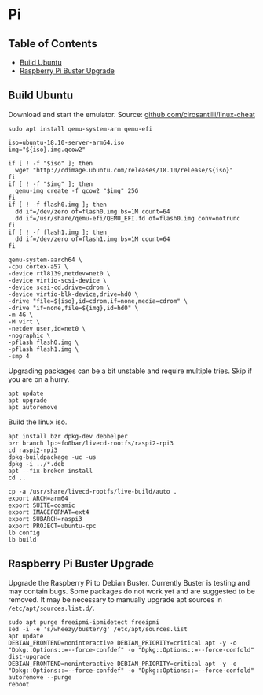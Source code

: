 # Pi

## Table of Contents

- [Build Ubuntu](#build-ubuntu)
- [Raspberry Pi Buster Upgrade](#raspberry-pi-buster-ugrade)

## Build Ubuntu

Download and start the emulator. Source: [github.com/cirosantilli/linux-cheat](https://github.com/cirosantilli/linux-cheat/blob/master/ubuntu-18.04.1-server-arm64.sh)

```shell
sudo apt install qemu-system-arm qemu-efi

iso=ubuntu-18.10-server-arm64.iso
img="${iso}.img.qcow2"

if [ ! -f "$iso" ]; then
  wget "http://cdimage.ubuntu.com/releases/18.10/release/${iso}"
fi
if [ ! -f "$img" ]; then
  qemu-img create -f qcow2 "$img" 25G
fi
if [ ! -f flash0.img ]; then
  dd if=/dev/zero of=flash0.img bs=1M count=64
  dd if=/usr/share/qemu-efi/QEMU_EFI.fd of=flash0.img conv=notrunc
fi
if [ ! -f flash1.img ]; then
  dd if=/dev/zero of=flash1.img bs=1M count=64
fi

qemu-system-aarch64 \
-cpu cortex-a57 \
-device rtl8139,netdev=net0 \
-device virtio-scsi-device \
-device scsi-cd,drive=cdrom \
-device virtio-blk-device,drive=hd0 \
-drive "file=${iso},id=cdrom,if=none,media=cdrom" \
-drive "if=none,file=${img},id=hd0" \
-m 4G \
-M virt \
-netdev user,id=net0 \
-nographic \
-pflash flash0.img \
-pflash flash1.img \
-smp 4
```

Upgrading packages can be a bit unstable and require multiple tries. Skip if you are on a hurry.

```shell
apt update
apt upgrade
apt autoremove
```

Build the linux iso.

```shell
apt install bzr dpkg-dev debhelper
bzr branch lp:~fo0bar/livecd-rootfs/raspi2-rpi3
cd raspi2-rpi3
dpkg-buildpackage -uc -us
dpkg -i ../*.deb
apt --fix-broken install
cd ..

cp -a /usr/share/livecd-rootfs/live-build/auto .
export ARCH=arm64
export SUITE=cosmic
export IMAGEFORMAT=ext4
export SUBARCH=raspi3
export PROJECT=ubuntu-cpc
lb config
lb build
```

## Raspberry Pi Buster Upgrade

Upgrade the Raspberry Pi to Debian Buster. Currently Buster is testing and may contain bugs. Some packages do not work yet and are suggested to be removed. It may be necessary to manually upgrade apt sources in `/etc/apt/sources.list.d/`.

```shell
sudo apt purge freeipmi-ipmidetect freeipmi
sed -i -e 's/wheezy/buster/g' /etc/apt/sources.list
apt update
DEBIAN_FRONTEND=noninteractive DEBIAN_PRIORITY=critical apt -y -o "Dpkg::Options::=--force-confdef" -o "Dpkg::Options::=--force-confold" dist-upgrade
DEBIAN_FRONTEND=noninteractive DEBIAN_PRIORITY=critical apt -y -o "Dpkg::Options::=--force-confdef" -o "Dpkg::Options::=--force-confold" autoremove --purge
reboot
```
